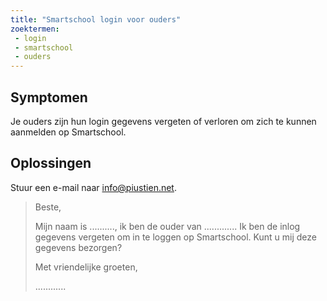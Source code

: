 ```yaml
---
title: "Smartschool login voor ouders"
zoektermen:
 - login
 - smartschool
 - ouders
---
```


## Symptomen

Je ouders zijn hun login gegevens vergeten of verloren om zich te kunnen aanmelden op Smartschool.

## Oplossingen

Stuur een e-mail naar [info@piustien.net](mailto:info@piustien.net).

<!--more-->

> Beste,
> 
> Mijn naam is .........., ik ben de ouder van ............. Ik ben de inlog gegevens vergeten om in te loggen op Smartschool. Kunt u mij deze gegevens bezorgen?
> 
> Met vriendelijke groeten,
> 
> ............